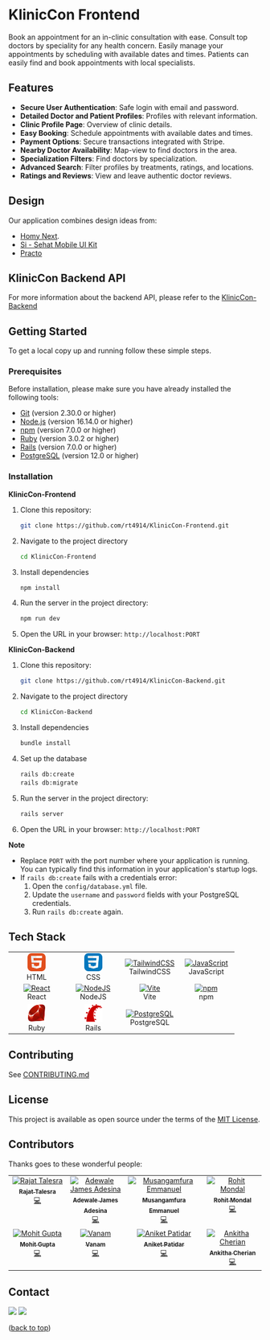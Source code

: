 <div id="top"></div>

# KlinicCon Frontend
Book an appointment for an in-clinic consultation with ease. Consult top doctors by speciality for any health concern. Easily manage your appointments by scheduling with available dates and times. Patients can easily find and book appointments with local specialists.

## Features

- **Secure User Authentication**: Safe login with email and password.
- **Detailed Doctor and Patient Profiles**: Profiles with relevant information.
- **Clinic Profile Page**: Overview of clinic details.
- **Easy Booking**: Schedule appointments with available dates and times.
- **Payment Options**: Secure transactions integrated with Stripe.
- **Nearby Doctor Availability**: Map-view to find doctors in the area.
- **Specialization Filters**: Find doctors by specialization.
- **Advanced Search**: Filter profiles by treatments, ratings, and locations.
- **Ratings and Reviews**: View and leave authentic doctor reviews.

## Design
Our application combines design ideas from:

- [Homy Next](https://homy-next.vercel.app/).
- [Si - Sehat Mobile UI Kit](https://www.figma.com/design/O0PpF0YhGpylppUlB0T6rx/%F0%9F%92%8A-Si---Sehat---Mobile-UI-Kit-(Community)?node-id=1205-11796&t=oAeWEeEJfjXE17Ea-0)
- [Practo](https://www.practo.com/)

## KlinicCon Backend API
For more information about the backend API, please refer to the [KlinicCon-Backend](https://github.com/rt4914/KlinicCon-Backend)

## Getting Started
To get a local copy up and running follow these simple steps.

### Prerequisites
Before installation, please make sure you have already installed the following tools:

-  [Git](https://git-scm.com/downloads) (version 2.30.0 or higher)
-  [Node.js](https://nodejs.org/en/download/) (version 16.14.0 or higher)
-  [npm](https://docs.npmjs.com/downloading-and-installing-node-js-and-npm) (version 7.0.0 or higher)
-  [Ruby](https://www.ruby-lang.org/en/downloads/) (version 3.0.2 or higher)
-  [Rails](https://rubyonrails.org/) (version 7.0.0 or higher)
-  [PostgreSQL](https://www.postgresql.org/download/) (version 12.0 or higher)

### Installation

**KlinicCon-Frontend**

1. Clone this repository:

    ```bash
    git clone https://github.com/rt4914/KlinicCon-Frontend.git
    ```

2. Navigate to the project directory

    ```bash
    cd KlinicCon-Frontend
    ```

3. Install dependencies

    ```bash
    npm install
    ```

4. Run the server in the project directory:

    ```bash
    npm run dev
    ```

5. Open the URL in your browser: `http://localhost:PORT`

**KlinicCon-Backend**

1. Clone this repository:

    ```bash
    git clone https://github.com/rt4914/KlinicCon-Backend.git
    ```

2. Navigate to the project directory

    ```bash
    cd KlinicCon-Backend
    ```

3. Install dependencies

    ```bash
    bundle install
    ```

4. Set up the database

    ```bash
    rails db:create
    rails db:migrate
    ```

5. Run the server in the project directory:

    ```bash
    rails server
    ```

6. Open the URL in your browser: `http://localhost:PORT`

**Note**
- Replace `PORT` with the port number where your application is running. You can typically find this information in your application's startup logs.
- If `rails db:create` fails with a credentials error:
  1. Open the `config/database.yml` file.
  2. Update the `username` and `password` fields with your PostgreSQL credentials.
  3. Run `rails db:create` again.

## Tech Stack
<table>
  <tbody>
    <tr>
      <td align="center" width="25%">
        <a href="https://developer.mozilla.org/en-US/docs/Web/HTML" target="_blank" rel="noreferrer"><img src="https://raw.githubusercontent.com/tandpfun/skill-icons/65dea6c4eaca7da319e552c09f4cf5a9a8dab2c8/icons/HTML.svg" width="36" height="36" alt="HTML" /></a>
        <br>HTML
      </td>
      <td align="center" width="25%">
        <a href="https://developer.mozilla.org/en-US/docs/Web/CSS" target="_blank" rel="noreferrer"><img src="https://raw.githubusercontent.com/tandpfun/skill-icons/65dea6c4eaca7da319e552c09f4cf5a9a8dab2c8/icons/CSS.svg" width="36" height="36" alt="CSS" /></a>
        <br>CSS
      </td>
      <td align="center" width="25%">
        <a href="https://tailwindcss.com/" target="_blank" rel="noreferrer"><img src="https://raw.githubusercontent.com/danielcranney/readme-generator/main/public/icons/skills/tailwindcss-colored.svg" width="36" height="36" alt="TailwindCSS" /></a>
        <br>TailwindCSS
      </td>
      <td align="center" width="25%">
        <a href="https://developer.mozilla.org/en-US/docs/Web/JavaScript" target="_blank" rel="noreferrer"><img src="https://raw.githubusercontent.com/danielcranney/readme-generator/main/public/icons/skills/javascript-colored.svg" width="36" height="36" alt="JavaScript" /></a>
        <br>JavaScript
      </td>
    </tr>
    <tr>
      <td align="center" width="25%">
        <a href="https://reactjs.org/" target="_blank" rel="noreferrer"><img src="https://raw.githubusercontent.com/danielcranney/readme-generator/main/public/icons/skills/react-colored.svg" width="36" height="36" alt="React" /></a>
        <br>React
      </td>
      <td align="center" width="25%">
        <a href="https://nodejs.org/en/" target="_blank" rel="noreferrer"><img src="https://raw.githubusercontent.com/danielcranney/readme-generator/main/public/icons/skills/nodejs-colored.svg" width="36" height="36" alt="NodeJS" /></a>
        <br>NodeJS
      </td>
      <td align="center" width="25%">
        <a href="https://vitejs.dev/" target="_blank" rel="noreferrer"><img src="https://raw.githubusercontent.com/danielcranney/profileme-dev/3fc3595593bc992e6febba6580d6c9571f5e625f/public/icons/skills/vite-colored.svg" width="36" height="36" alt="Vite" /></a>
        <br>Vite
      </td>
      <td align="center" width="25%">
        <a href="https://www.npmjs.com/" target="_blank" rel="noreferrer"><img src="https://raw.githubusercontent.com/tandpfun/skill-icons/65dea6c4eaca7da319e552c09f4cf5a9a8dab2c8/icons/Npm-Light.svg" width="36" height="36" alt="npm" /></a>
        <br>npm
      </td>
    </tr>
    <tr>
      <td align="center" width="25%">
        <a href="https://www.ruby-lang.org/" target="_blank" rel="noreferrer"><img src="https://raw.githubusercontent.com/devicons/devicon/6910f0503efdd315c8f9b858234310c06e04d9c0/icons/ruby/ruby-original.svg" width="36" height="36" alt="Ruby" /></a>
        <br>Ruby
      </td>
      <td align="center" width="25%">
        <a href="https://rubyonrails.org/" target="_blank" rel="noreferrer"><img src="https://raw.githubusercontent.com/devicons/devicon/6910f0503efdd315c8f9b858234310c06e04d9c0/icons/rails/rails-plain.svg" width="36" height="36" alt="Rails" /></a>
        <br>Rails
      </td>
      <td align="center" width="25%">
        <a href="https://www.postgresql.org/" target="_blank" rel="noreferrer"><img src="https://raw.githubusercontent.com/danielcranney/profileme-dev/3fc3595593bc992e6febba6580d6c9571f5e625f/public/icons/skills/postgresql-colored.svg" width="36" height="36" alt="PostgreSQL" /></a>
        <br>PostgreSQL
      </td>
    </tr>
  </tbody>
</table>

## Contributing
See [CONTRIBUTING.md](https://github.com/rt4914/KlinicCon-Frontend/blob/main/.github/CONTRIBUTING.md)

## License
This project is available as open source under the terms of the [MIT License](https://github.com/rt4914/KlinicCon-Frontend/blob/main/LICENSE.txt).

## Contributors
Thanks goes to these wonderful people:

<table>
  <tbody>
    <tr>
      <td align="center" valign="top" width="14.28%"><a href="https://github.com/rt4914"><img src="https://avatars.githubusercontent.com/u/9396084?v=4" width="100px;" alt="Rajat Talesra"/><br /><sub><b>Rajat Talesra</b></sub></a><br /><a href="https://github.com//rt4914/KlinicCon-Frontend/commits?author=rt4914" title="Code">💻</a></td>
      <td align="center" valign="top" width="14.28%"><a href="https://github.com/KvngJamesNG"><img src="https://avatars.githubusercontent.com/u/4989778?v=4" width="100px;" alt="Adewale James Adesina"/><br /><sub><b>Adewale James Adesina</b></sub></a><br /><a href="https://github.com//rt4914/KlinicCon-Frontend/commits?author=KvngJamesNG" title="Code">💻</a></td>
      <td align="center" valign="top" width="14.28%"><a href="https://github.com/musangamfure"><img src="https://avatars.githubusercontent.com/u/123179856?v=4" width="100px;" alt="Musangamfura Emmanuel"/><br /><sub><b>Musangamfura Emmanuel</b></sub></a><br /><a href="https://github.com//rt4914/KlinicCon-Frontend/commits?author=musangamfure" title="Code">💻</a></td>
      <td align="center" valign="top" width="14.28%"><a href="https://github.com/rray524"><img src="https://avatars.githubusercontent.com/u/11070875?v=4" width="100px;" alt="Rohit Mondal"/><br /><sub><b>Rohit Mondal</b></sub></a><br /><a href="https://github.com//rt4914/KlinicCon-Frontend/commits?author=rray524" title="Code">💻</a></td>
    </tr>
    <tr>
      <td align="center" valign="top" width="14.28%"><a href="https://github.com/MohitGupta121"><img src="https://avatars.githubusercontent.com/u/76530270?v=4" width="100px;" alt="Mohit Gupta"/><br /><sub><b>Mohit Gupta</b></sub></a><br /><a href="https://github.com//rt4914/KlinicCon-Frontend/commits?author=MohitGupta121" title="Code">💻</a></td>
      <td align="center" valign="top" width="14.28%"><a href="https://github.com/vanamraghu"><img src="https://avatars.githubusercontent.com/u/22324623?v=4" width="100px;" alt="Vanam"/><br /><sub><b>Vanam</b></sub></a><br /><a href="https://github.com//rt4914/KlinicCon-Frontend/commits?author=vanamraghu" title="Code">💻</a></td>
      <td align="center" valign="top" width="14.28%"><a href="https://github.com/aniketpatidar"><img src="https://avatars.githubusercontent.com/u/67000557?s=96&v=4" width="100px;" alt="Aniket Patidar"/><br /><sub><b>Aniket Patidar</b></sub></a><br /><a href="https://github.com//rt4914/KlinicCon-Frontend/commits?author=aniketpatidar" title="Code">💻</a></td>
      <td align="center" valign="top" width="14.28%"><a href="https://github.com/ankithacherian"><img src="https://avatars.githubusercontent.com/u/98149187?v=4" width="100px;" alt="Ankitha Cherian"/><br /><sub><b>Ankitha Cherian</b></sub></a><br /><a href="https://github.com//rt4914/KlinicCon-Frontend/commits?author=ankithacherian" title="Code">💻</a></td>
    </tr>
  </tbody>
</table>

## Contact
<div>
  <a href="https://www.linkedin.com/in/rajat-talesra-59068582" target="_blank"><img src="https://img.shields.io/badge/-LinkedIn-%230077B5?style=for-the-badge&logo=linkedin&logoColor=white" target="_blank"></a>
  <a href="mailto:rajattalesra4914@gmail.com"><img src="https://img.shields.io/badge/Gmail-D14836?style=for-the-badge&logo=gmail&logoColor=white" target="_blank"></a>
</div>

<p>(<a href="#top">back to top</a>)</p>
